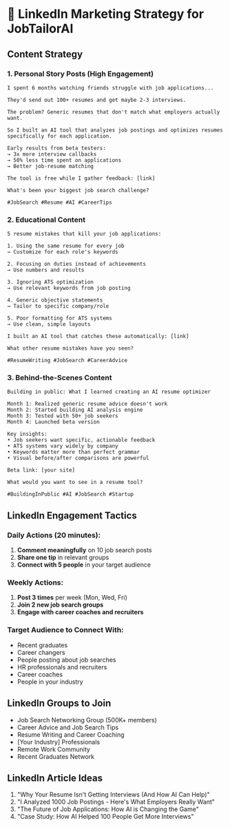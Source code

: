 # 💼 LinkedIn Marketing Strategy for JobTailorAI

## **Content Strategy**

### **1. Personal Story Posts (High Engagement)**
```
I spent 6 months watching friends struggle with job applications...

They'd send out 100+ resumes and get maybe 2-3 interviews.

The problem? Generic resumes that don't match what employers actually want.

So I built an AI tool that analyzes job postings and optimizes resumes specifically for each application.

Early results from beta testers:
→ 3x more interview callbacks
→ 50% less time spent on applications  
→ Better job-resume matching

The tool is free while I gather feedback: [link]

What's been your biggest job search challenge?

#JobSearch #Resume #AI #CareerTips
```

### **2. Educational Content**
```
5 resume mistakes that kill your job applications:

1. Using the same resume for every job
→ Customize for each role's keywords

2. Focusing on duties instead of achievements  
→ Use numbers and results

3. Ignoring ATS optimization
→ Use relevant keywords from job posting

4. Generic objective statements
→ Tailor to specific company/role

5. Poor formatting for ATS systems
→ Use clean, simple layouts

I built an AI tool that catches these automatically: [link]

What other resume mistakes have you seen?

#ResumeWriting #JobSearch #CareerAdvice
```

### **3. Behind-the-Scenes Content**
```
Building in public: What I learned creating an AI resume optimizer

Month 1: Realized generic resume advice doesn't work
Month 2: Started building AI analysis engine  
Month 3: Tested with 50+ job seekers
Month 4: Launched beta version

Key insights:
• Job seekers want specific, actionable feedback
• ATS systems vary widely by company
• Keywords matter more than perfect grammar
• Visual before/after comparisons are powerful

Beta link: [your site]

What would you want to see in a resume tool?

#BuildingInPublic #AI #JobSearch #Startup
```

## **LinkedIn Engagement Tactics**

### **Daily Actions (20 minutes):**
1. **Comment meaningfully** on 10 job search posts
2. **Share one tip** in relevant groups
3. **Connect with 5 people** in your target audience

### **Weekly Actions:**
1. **Post 3 times** per week (Mon, Wed, Fri)
2. **Join 2 new job search groups**
3. **Engage with career coaches and recruiters**

### **Target Audience to Connect With:**
- Recent graduates
- Career changers
- People posting about job searches
- HR professionals and recruiters
- Career coaches
- People in your industry

## **LinkedIn Groups to Join**
- Job Search Networking Group (500K+ members)
- Career Advice and Job Search Tips
- Resume Writing and Career Coaching
- [Your Industry] Professionals
- Remote Work Community
- Recent Graduates Network

## **LinkedIn Article Ideas**
1. "Why Your Resume Isn't Getting Interviews (And How AI Can Help)"
2. "I Analyzed 1000 Job Postings - Here's What Employers Really Want"
3. "The Future of Job Applications: How AI is Changing the Game"
4. "Case Study: How AI Helped 100 People Get More Interviews"
